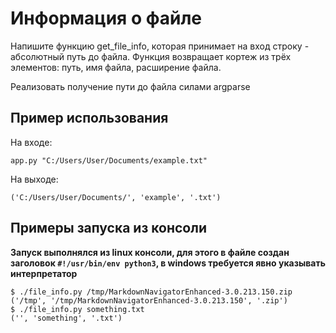 # Информация о файле

Напишите функцию get_file_info, которая принимает на вход строку - абсолютный путь до файла.
Функция возвращает кортеж из трёх элементов: путь, имя файла, расширение файла.

Реализовать получение пути до файла силами argparse

## Пример использования

На входе:

`app.py "C:/Users/User/Documents/example.txt"`

На выходе:

`('C:/Users/User/Documents/', 'example', '.txt')`

## Примеры запуска из консоли

**Запуск выполнялся из linux консоли, для этого в файле создан заголовок `#!/usr/bin/env python3`, в windows требуется явно указывать интерпретатор**

```
$ ./file_info.py /tmp/MarkdownNavigatorEnhanced-3.0.213.150.zip
('/tmp', '/tmp/MarkdownNavigatorEnhanced-3.0.213.150', '.zip')
$ ./file_info.py something.txt
('', 'something', '.txt')
```
